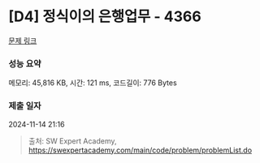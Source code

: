 # [D4] 정식이의 은행업무 - 4366 

[문제 링크](https://swexpertacademy.com/main/code/problem/problemDetail.do?contestProbId=AWMeRLz6kC0DFAXd) 

### 성능 요약

메모리: 45,816 KB, 시간: 121 ms, 코드길이: 776 Bytes

### 제출 일자

2024-11-14 21:16



> 출처: SW Expert Academy, https://swexpertacademy.com/main/code/problem/problemList.do